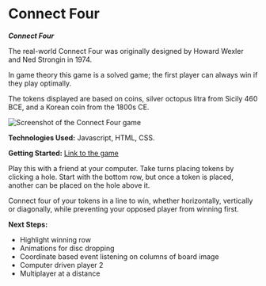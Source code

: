 # Connect Four

***Connect Four*** 

The real-world Connect Four was originally designed by Howard Wexler and Ned Strongin in 1974.

In game theory this game is a solved game; the first player can always win if they play optimally.

The tokens displayed are based on coins, silver octopus litra from Sicily 460 BCE, and a Korean coin from the 1800s CE.

![Screenshot of the Connect Four game](https://imgur.com/TfoYKfi.jpg)

**Technologies Used:** Javascript, HTML, CSS.

**Getting Started:** [Link to the game](https://bijikyu.github.io/ConnectFour/)

Play this with a friend at your computer. Take turns placing tokens by clicking a hole. Start with the bottom row, but once a token is placed, another can be placed on the hole above it.

Connect four of your tokens in a line to win, whether horizontally, vertically or diagonally, while preventing your opposed player from winning first.

**Next Steps:**
* Highlight winning row
* Animations for disc dropping
* Coordinate based event listening on columns of board image
* Computer driven player 2
* Multiplayer at a distance
